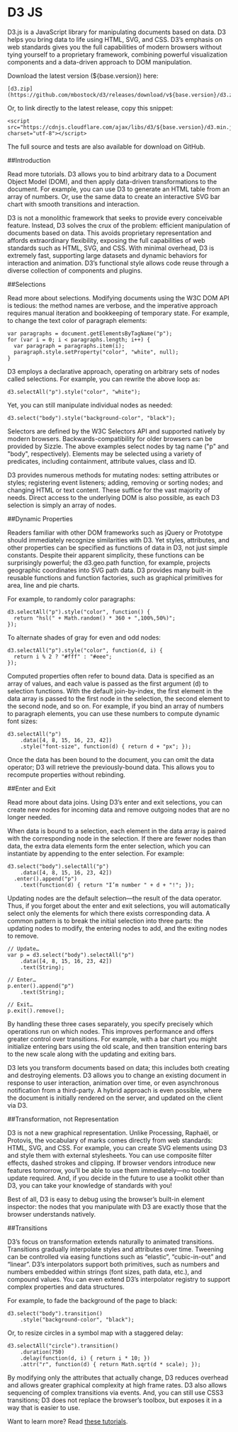 # D3 JS

D3.js is a JavaScript library for manipulating documents based on data. D3 helps you bring data to life using HTML, SVG, and CSS. D3’s emphasis on web standards gives you the full capabilities of modern browsers without tying yourself to a proprietary framework, combining powerful visualization components and a data-driven approach to DOM manipulation.

Download the latest version (${base.version}) here:

	[d3.zip](https://github.com/mbostock/d3/releases/download/v${base.version}/d3.zip)

Or, to link directly to the latest release, copy this snippet:

	<script src="https://cdnjs.cloudflare.com/ajax/libs/d3/${base.version}/d3.min.js" charset="utf-8"></script>
	
The full source and tests are also available for download on GitHub.

##Introduction

Read more tutorials.
D3 allows you to bind arbitrary data to a Document Object Model (DOM), and then apply data-driven transformations to the document. For example, you can use D3 to generate an HTML table from an array of numbers. Or, use the same data to create an interactive SVG bar chart with smooth transitions and interaction.

D3 is not a monolithic framework that seeks to provide every conceivable feature. Instead, D3 solves the crux of the problem: efficient manipulation of documents based on data. This avoids proprietary representation and affords extraordinary flexibility, exposing the full capabilities of web standards such as HTML, SVG, and CSS. With minimal overhead, D3 is extremely fast, supporting large datasets and dynamic behaviors for interaction and animation. D3’s functional style allows code reuse through a diverse collection of components and plugins.

##Selections

Read more about selections.
Modifying documents using the W3C DOM API is tedious: the method names are verbose, and the imperative approach requires manual iteration and bookkeeping of temporary state. For example, to change the text color of paragraph elements:

	var paragraphs = document.getElementsByTagName("p");
	for (var i = 0; i < paragraphs.length; i++) {
	  var paragraph = paragraphs.item(i);
	  paragraph.style.setProperty("color", "white", null);
	}

D3 employs a declarative approach, operating on arbitrary sets of nodes called selections. For example, you can rewrite the above loop as:

	d3.selectAll("p").style("color", "white");

Yet, you can still manipulate individual nodes as needed:

	d3.select("body").style("background-color", "black");
	
Selectors are defined by the W3C Selectors API and supported natively by modern browsers. Backwards-compatibility for older browsers can be provided by Sizzle. The above examples select nodes by tag name ("p" and "body", respectively). Elements may be selected using a variety of predicates, including containment, attribute values, class and ID.

D3 provides numerous methods for mutating nodes: setting attributes or styles; registering event listeners; adding, removing or sorting nodes; and changing HTML or text content. These suffice for the vast majority of needs. Direct access to the underlying DOM is also possible, as each D3 selection is simply an array of nodes.

##Dynamic Properties

Readers familiar with other DOM frameworks such as jQuery or Prototype should immediately recognize similarities with D3. Yet styles, attributes, and other properties can be specified as functions of data in D3, not just simple constants. Despite their apparent simplicity, these functions can be surprisingly powerful; the d3.geo.path function, for example, projects geographic coordinates into SVG path data. D3 provides many built-in reusable functions and function factories, such as graphical primitives for area, line and pie charts.

For example, to randomly color paragraphs:

	d3.selectAll("p").style("color", function() {
	  return "hsl(" + Math.random() * 360 + ",100%,50%)";
	});

To alternate shades of gray for even and odd nodes:

	d3.selectAll("p").style("color", function(d, i) {
	  return i % 2 ? "#fff" : "#eee";
	});

Computed properties often refer to bound data. Data is specified as an array of values, and each value is passed as the first argument (d) to selection functions. With the default join-by-index, the first element in the data array is passed to the first node in the selection, the second element to the second node, and so on. For example, if you bind an array of numbers to paragraph elements, you can use these numbers to compute dynamic font sizes:

	d3.selectAll("p")
	    .data([4, 8, 15, 16, 23, 42])
	    .style("font-size", function(d) { return d + "px"; });

Once the data has been bound to the document, you can omit the data operator; D3 will retrieve the previously-bound data. This allows you to recompute properties without rebinding.

##Enter and Exit

Read more about data joins.
Using D3’s enter and exit selections, you can create new nodes for incoming data and remove outgoing nodes that are no longer needed.

When data is bound to a selection, each element in the data array is paired with the corresponding node in the selection. If there are fewer nodes than data, the extra data elements form the enter selection, which you can instantiate by appending to the enter selection. For example:

	d3.select("body").selectAll("p")
	    .data([4, 8, 15, 16, 23, 42])
	  .enter().append("p")
	    .text(function(d) { return "I’m number " + d + "!"; });

Updating nodes are the default selection—the result of the data operator. Thus, if you forget about the enter and exit selections, you will automatically select only the elements for which there exists corresponding data. A common pattern is to break the initial selection into three parts: the updating nodes to modify, the entering nodes to add, and the exiting nodes to remove.

	// Update…
	var p = d3.select("body").selectAll("p")
	    .data([4, 8, 15, 16, 23, 42])
	    .text(String);
	
	// Enter…
	p.enter().append("p")
	    .text(String);
	
	// Exit…
	p.exit().remove();

By handling these three cases separately, you specify precisely which operations run on which nodes. This improves performance and offers greater control over transitions. For example, with a bar chart you might initialize entering bars using the old scale, and then transition entering bars to the new scale along with the updating and exiting bars.

D3 lets you transform documents based on data; this includes both creating and destroying elements. D3 allows you to change an existing document in response to user interaction, animation over time, or even asynchronous notification from a third-party. A hybrid approach is even possible, where the document is initially rendered on the server, and updated on the client via D3.

##Transformation, not Representation

D3 is not a new graphical representation. Unlike Processing, Raphaël, or Protovis, the vocabulary of marks comes directly from web standards: HTML, SVG, and CSS. For example, you can create SVG elements using D3 and style them with external stylesheets. You can use composite filter effects, dashed strokes and clipping. If browser vendors introduce new features tomorrow, you’ll be able to use them immediately—no toolkit update required. And, if you decide in the future to use a toolkit other than D3, you can take your knowledge of standards with you!

Best of all, D3 is easy to debug using the browser’s built-in element inspector: the nodes that you manipulate with D3 are exactly those that the browser understands natively.

##Transitions

D3’s focus on transformation extends naturally to animated transitions. Transitions gradually interpolate styles and attributes over time. Tweening can be controlled via easing functions such as “elastic”, “cubic-in-out” and “linear”. D3’s interpolators support both primitives, such as numbers and numbers embedded within strings (font sizes, path data, etc.), and compound values. You can even extend D3’s interpolator registry to support complex properties and data structures.

For example, to fade the background of the page to black:

	d3.select("body").transition()
	    .style("background-color", "black");

Or, to resize circles in a symbol map with a staggered delay:

	d3.selectAll("circle").transition()
	    .duration(750)
	    .delay(function(d, i) { return i * 10; })
	    .attr("r", function(d) { return Math.sqrt(d * scale); });

By modifying only the attributes that actually change, D3 reduces overhead and allows greater graphical complexity at high frame rates. D3 also allows sequencing of complex transitions via events. And, you can still use CSS3 transitions; D3 does not replace the browser’s toolbox, but exposes it in a way that is easier to use.

Want to learn more? Read [these tutorials](https://github.com/mbostock/d3/wiki/Tutorials).
